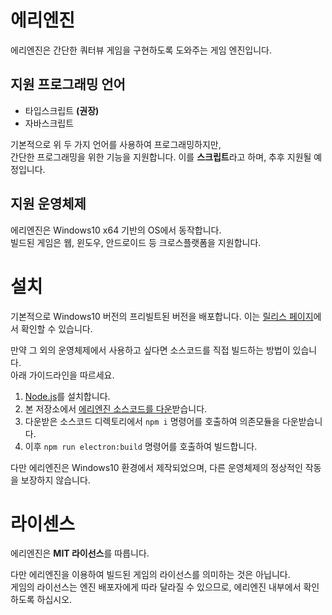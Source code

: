 # 에리엔진
에리엔진은 간단한 쿼터뷰 게임을 구현하도록 도와주는 게임 엔진입니다.

## 지원 프로그래밍 언어
* 타입스크립트 **(권장)**
* 자바스크립트

기본적으로 위 두 가지 언어를 사용하여 프로그래밍하지만,  
간단한 프로그래밍을 위한 기능을 지원합니다. 이를 **스크립트**라고 하며, 추후 지원될 예정입니다.

## 지원 운영체제
에리엔진은 Windows10 x64 기반의 OS에서 동작합니다.  
빌드된 게임은 웹, 윈도우, 안드로이드 등 크로스플랫폼을 지원합니다.

# 설치
기본적으로 Windows10 버전의 프리빌트된 버전을 배포합니다. 이는 [릴리스 페이지](https://github.com/izure1/eriengine4/releases)에서 확인할 수 있습니다.

만약 그 외의 운영체제에서 사용하고 싶다면 소스코드를 직접 빌드하는 방법이 있습니다.  
아래 가이드라인을 따르세요.

1. [Node.js](https://nodejs.org/ko/download/)를 설치합니다.
2. 본 저장소에서 [에리엔진 소스코드를 다운](https://github.com/izure1/eriengine4/archive/master.zip)받습니다.
3. 다운받은 소스코드 디렉토리에서 `npm i` 명령어를 호출하여 의존모듈을 다운받습니다.
4. 이후 `npm run electron:build` 명령어를 호출하여 빌드합니다.

다만 에리엔진은 Windows10 환경에서 제작되었으며, 다른 운영체제의 정상적인 작동을 보장하지 않습니다.

# 라이센스
에리엔진은 **MIT 라이선스**를 따릅니다.  

다만 에리엔진을 이용하여 빌드된 게임의 라이선스를 의미하는 것은 아닙니다.  
게임의 라이선스는 엔진 배포자에게 따라 달라질 수 있으므로, 에리엔진 내부에서 확인하도록 하십시오.
